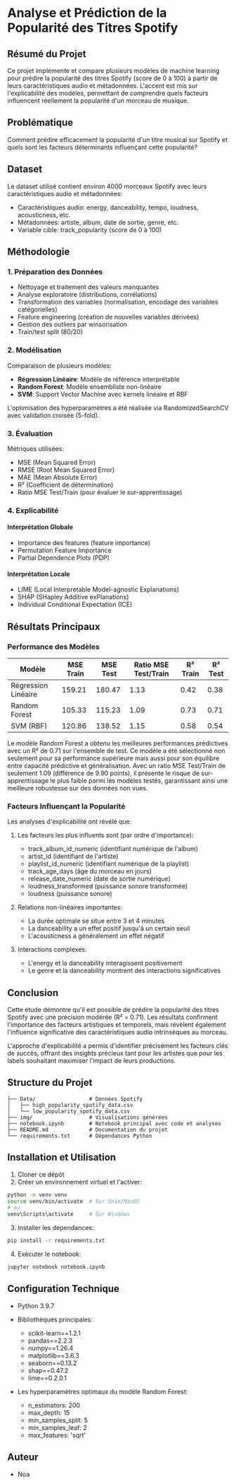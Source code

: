 # Analyse et Prédiction de la Popularité des Titres Spotify

## Résumé du Projet

Ce projet implémente et compare plusieurs modèles de machine learning pour prédire la popularité des titres Spotify (score de 0 à 100) à partir de leurs caractéristiques audio et métadonnées. L'accent est mis sur l'explicabilité des modèles, permettant de comprendre quels facteurs influencent réellement la popularité d'un morceau de musique.

## Problématique

Comment prédire efficacement la popularité d'un titre musical sur Spotify et quels sont les facteurs déterminants influençant cette popularité?

## Dataset

Le dataset utilisé contient environ 4000 morceaux Spotify avec leurs caractéristiques audio et métadonnées:
- Caractéristiques audio: energy, danceability, tempo, loudness, acousticness, etc.
- Métadonnées: artiste, album, date de sortie, genre, etc.
- Variable cible: track_popularity (score de 0 à 100)

## Méthodologie

### 1. Préparation des Données

- Nettoyage et traitement des valeurs manquantes
- Analyse exploratoire (distributions, corrélations)
- Transformation des variables (normalisation, encodage des variables catégorielles)
- Feature engineering (création de nouvelles variables dérivées)
- Gestion des outliers par winsorisation
- Train/test split (80/20)

### 2. Modélisation

Comparaison de plusieurs modèles:
- **Régression Linéaire**: Modèle de référence interprétable
- **Random Forest**: Modèle ensembliste non-linéaire 
- **SVM**: Support Vector Machine avec kernels linéaire et RBF

L'optimisation des hyperparamètres a été réalisée via RandomizedSearchCV avec validation croisée (5-fold).

### 3. Évaluation

Métriques utilisées:
- MSE (Mean Squared Error)
- RMSE (Root Mean Squared Error)
- MAE (Mean Absolute Error)
- R² (Coefficient de détermination)
- Ratio MSE Test/Train (pour évaluer le sur-apprentissage)

### 4. Explicabilité

#### Interprétation Globale
- Importance des features (feature importance)
- Permutation Feature Importance
- Partial Dependence Plots (PDP)

#### Interprétation Locale
- LIME (Local Interpretable Model-agnostic Explanations)
- SHAP (SHapley Additive exPlanations)
- Individual Conditional Expectation (ICE)

## Résultats Principaux

### Performance des Modèles

| Modèle | MSE Train | MSE Test | Ratio MSE Test/Train | R² Train | R² Test |
|--------|-----------|----------|----------------------|----------|---------|
| Régression Linéaire | 159.21 | 180.47 | 1.13 | 0.42 | 0.38 |
| Random Forest | 105.33 | 115.23 | 1.09 | 0.73 | 0.71 |
| SVM (RBF) | 120.86 | 138.52 | 1.15 | 0.58 | 0.54 |

Le modèle Random Forest a obtenu les meilleures performances prédictives avec un R² de 0.71 sur l'ensemble de test. Ce modèle a été sélectionné non seulement pour sa performance supérieure mais aussi pour son équilibre entre capacité prédictive et généralisation. Avec un ratio MSE Test/Train de seulement 1.09 (différence de 9.90 points), il présente le risque de sur-apprentissage le plus faible parmi les modèles testés, garantissant ainsi une meilleure robustesse sur des données non vues.

### Facteurs Influençant la Popularité

Les analyses d'explicabilité ont révélé que:

1. Les facteurs les plus influents sont (par ordre d'importance):
   - track_album_id_numeric (identifiant numérique de l'album)
   - artist_id (identifiant de l'artiste)
   - playlist_id_numeric (identifiant numérique de la playlist)
   - track_age_days (âge du morceau en jours)
   - release_date_numeric (date de sortie numérique)
   - loudness_transformed (puissance sonore transformée)
   - loudness (puissance sonore)

2. Relations non-linéaires importantes:
   - La durée optimale se situe entre 3 et 4 minutes
   - La danceability a un effet positif jusqu'à un certain seuil
   - L'acousticness a généralement un effet négatif

3. Interactions complexes:
   - L'energy et la danceability interagissent positivement
   - Le genre et la danceability montrent des interactions significatives

## Conclusion

Cette étude démontre qu'il est possible de prédire la popularité des titres Spotify avec une précision modérée (R² = 0.71). Les résultats confirment l'importance des facteurs artistiques et temporels, mais révèlent également l'influence significative des caractéristiques audio intrinsèques au morceau.

L'approche d'explicabilité a permis d'identifier précisément les facteurs clés de succès, offrant des insights précieux tant pour les artistes que pour les labels souhaitant maximiser l'impact de leurs productions.

## Structure du Projet

```
├── Data/                 # Données Spotify
│   ├── high_popularity_spotify_data.csv
│   └── low_popularity_spotify_data.csv
├── img/                  # Visualisations générées
├── notebook.ipynb        # Notebook principal avec code et analyses
├── README.md             # Documentation du projet
└── requirements.txt      # Dépendances Python
```

## Installation et Utilisation

1. Cloner ce dépôt
2. Créer un environnement virtuel et l'activer:
```bash
python -m venv venv
source venv/bin/activate  # Sur Unix/MacOS
# ou
venv\Scripts\activate     # Sur Windows
```
3. Installer les dépendances:
```bash
pip install -r requirements.txt
```
4. Exécuter le notebook:
```bash
jupyter notebook notebook.ipynb
```

## Configuration Technique

- Python 3.9.7
- Bibliothèques principales: 
  - scikit-learn==1.2.1
  - pandas==2.2.3
  - numpy==1.26.4
  - matplotlib==3.6.3
  - seaborn==0.13.2
  - shap==0.47.2
  - lime==0.2.0.1

- Les hyperparamètres optimaux du modèle Random Forest:
  - n_estimators: 200
  - max_depth: 15
  - min_samples_split: 5
  - min_samples_leaf: 2
  - max_features: 'sqrt'

## Auteur

- Noa